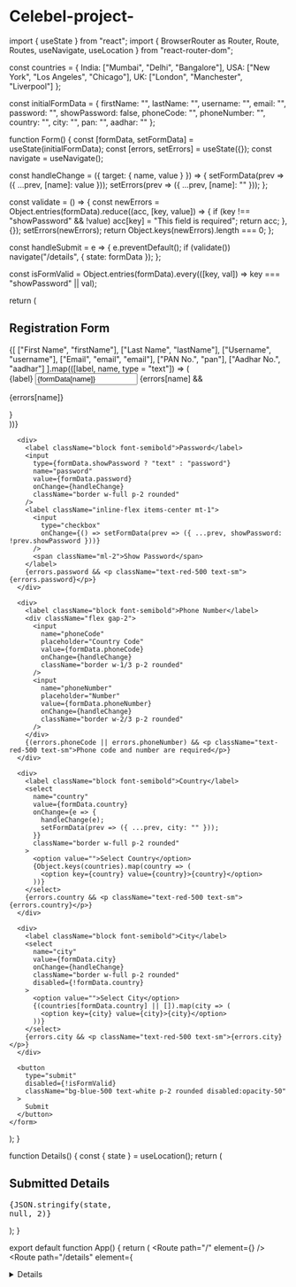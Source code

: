 # Celebel-project-
import { useState } from "react";
import { BrowserRouter as Router, Route, Routes, useNavigate, useLocation } from "react-router-dom";

const countries = {
  India: ["Mumbai", "Delhi", "Bangalore"],
  USA: ["New York", "Los Angeles", "Chicago"],
  UK: ["London", "Manchester", "Liverpool"]
};

const initialFormData = {
  firstName: "",
  lastName: "",
  username: "",
  email: "",
  password: "",
  showPassword: false,
  phoneCode: "",
  phoneNumber: "",
  country: "",
  city: "",
  pan: "",
  aadhar: ""
};

function Form() {
  const [formData, setFormData] = useState(initialFormData);
  const [errors, setErrors] = useState({});
  const navigate = useNavigate();

  const handleChange = ({ target: { name, value } }) => {
    setFormData(prev => ({ ...prev, [name]: value }));
    setErrors(prev => ({ ...prev, [name]: "" }));
  };

  const validate = () => {
    const newErrors = Object.entries(formData).reduce((acc, [key, value]) => {
      if (key !== "showPassword" && !value) acc[key] = "This field is required";
      return acc;
    }, {});
    setErrors(newErrors);
    return Object.keys(newErrors).length === 0;
  };

  const handleSubmit = e => {
    e.preventDefault();
    if (validate()) navigate("/details", { state: formData });
  };

  const isFormValid = Object.entries(formData).every(([key, val]) => key === "showPassword" || val);

  return (
    <form onSubmit={handleSubmit} className="space-y-4 p-4 max-w-lg mx-auto">
      <h2 className="text-2xl font-bold">Registration Form</h2>
      {[
        ["First Name", "firstName"],
        ["Last Name", "lastName"],
        ["Username", "username"],
        ["Email", "email", "email"],
        ["PAN No.", "pan"],
        ["Aadhar No.", "aadhar"]
      ].map(([label, name, type = "text"]) => (
        <div key={name}>
          <label className="block font-semibold">{label}</label>
          <input
            type={type}
            name={name}
            value={formData[name]}
            onChange={handleChange}
            className="border w-full p-2 rounded"
          />
          {errors[name] && <p className="text-red-500 text-sm">{errors[name]}</p>}
        </div>
      ))}

      <div>
        <label className="block font-semibold">Password</label>
        <input
          type={formData.showPassword ? "text" : "password"}
          name="password"
          value={formData.password}
          onChange={handleChange}
          className="border w-full p-2 rounded"
        />
        <label className="inline-flex items-center mt-1">
          <input
            type="checkbox"
            onChange={() => setFormData(prev => ({ ...prev, showPassword: !prev.showPassword }))}
          />
          <span className="ml-2">Show Password</span>
        </label>
        {errors.password && <p className="text-red-500 text-sm">{errors.password}</p>}
      </div>

      <div>
        <label className="block font-semibold">Phone Number</label>
        <div className="flex gap-2">
          <input
            name="phoneCode"
            placeholder="Country Code"
            value={formData.phoneCode}
            onChange={handleChange}
            className="border w-1/3 p-2 rounded"
          />
          <input
            name="phoneNumber"
            placeholder="Number"
            value={formData.phoneNumber}
            onChange={handleChange}
            className="border w-2/3 p-2 rounded"
          />
        </div>
        {(errors.phoneCode || errors.phoneNumber) && <p className="text-red-500 text-sm">Phone code and number are required</p>}
      </div>

      <div>
        <label className="block font-semibold">Country</label>
        <select
          name="country"
          value={formData.country}
          onChange={e => {
            handleChange(e);
            setFormData(prev => ({ ...prev, city: "" }));
          }}
          className="border w-full p-2 rounded"
        >
          <option value="">Select Country</option>
          {Object.keys(countries).map(country => (
            <option key={country} value={country}>{country}</option>
          ))}
        </select>
        {errors.country && <p className="text-red-500 text-sm">{errors.country}</p>}
      </div>

      <div>
        <label className="block font-semibold">City</label>
        <select
          name="city"
          value={formData.city}
          onChange={handleChange}
          className="border w-full p-2 rounded"
          disabled={!formData.country}
        >
          <option value="">Select City</option>
          {(countries[formData.country] || []).map(city => (
            <option key={city} value={city}>{city}</option>
          ))}
        </select>
        {errors.city && <p className="text-red-500 text-sm">{errors.city}</p>}
      </div>

      <button
        type="submit"
        disabled={!isFormValid}
        className="bg-blue-500 text-white p-2 rounded disabled:opacity-50"
      >
        Submit
      </button>
    </form>
  );
}

function Details() {
  const { state } = useLocation();
  return (
    <div className="p-4">
      <h2 className="text-xl font-bold">Submitted Details</h2>
      <pre className="bg-gray-100 p-4 rounded mt-2">{JSON.stringify(state, null, 2)}</pre>
    </div>
  );
}

export default function App() {
  return (
    <Router>
      <Routes>
        <Route path="/" element={<Form />} />
        <Route path="/details" element={<Details />} />
      </Routes>
    </Router>
  );
}
